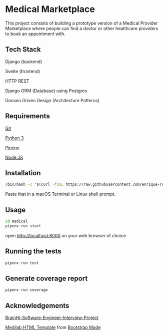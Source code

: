# Medical Marketplace

This project consists of building a prototype version of a Medical Provider Marketplace where people can find a doctor or other healthcare providers to book an appointment with.


## Tech Stack

Django (backend)

Svelte (frontend)

HTTP REST

Django ORM (Database) using Postgres

Domain Driven Design (Architecture Patterns)


## Requirements

[Git](https://git-scm.com/book/en/v2/Getting-Started-Installing-Git)

[Python 3](https://www.python.org/downloads/)

[Pipenv](https://pipenv.pypa.io/)

[Node JS](https://nodejs.org/)

## Installation

```bash
/bin/bash -c "$(curl -fsSL https://raw.githubusercontent.com/enrique-rodriguez/medical/master/install/install.sh)"
```

Paste that in a macOS Terminal or Linux shell prompt.

## Usage

```bash
cd medical
pipenv run start
```

open [http://localhost:8000](http://localhost:8000) on your web browser of choice.

## Running the tests

```bash
pipenv run test
```


## Generate coverage report

```bash
pipenv run coverage
```


## Acknowledgements
[BrainHi-Software-Engineer-Interview-Project](https://www.notion.so/brainhi/BrainHi-Software-Engineer-Interview-Project-c973a3794852449a818c82b4b6c9e714)

[Medilab HTML Template](https://bootstrapmade.com/medilab-free-medical-bootstrap-theme/) from [Bootstrap Made](https://bootstrapmade.com)